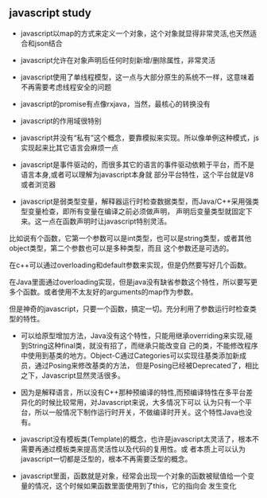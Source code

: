## javascript study

 * javascript以map的方式来定义一个对象，这个对象就显得非常灵活,也天然适合和json结合

 * javascript允许在对象声明后任何时刻新增/删除属性，非常灵活
 
 * javascript使用了单线程模型，这一点与大部分原生的系统不一样，这意味着不再需要考虑线程安全的问题
 
 * javascript的promise有点像rxjava，当然，最核心的转换没有
 
 * javascript的作用域很特别
 
 * javascript并没有“私有”这个概念，要靠模拟来实现。所以像单例这种模式，js实现起来比其它语言会麻烦一点
 
 * javascript是事件驱动的，而很多其它的语言的事件驱动依赖于平台，而不是语言本身,或者可以理解为javascript本身就
 部分平台特性，这个平台就是V8或者浏览器

 * javascript是弱类型变量，解释器运行时检查数据类型，而Java/C++采用强类型变量检查，即所有变量在编译之前必须做声明，
 声明后变量类型就固定下来。这一点在函数声明时让javascript特别灵活。

 比如说有个函数，它第一个参数可以是int类型，也可以是string类型，或者其他object类型，第二个参数也可以是多种类型，而且
 这个参数还是可选的。

 在c++可以通过overloading和default参数来实现，但是仍然要写好几个函数。

 在Java里面通过overloading实现，但是java没有缺省参数这个特性，所以要写更多个函数。或者使用不太友好的arguments的map作为参数。


 但是神奇的javascript，只要一个函数，搞定一切。充分利用了参数运行时检查类型的特性。

 * 可以给原型增加方法，Java没有这个特性，只能用继承overriding来实现,碰到String这种final类，就没有招了，而继承只能改变自
 己的类，不能修改程序中使用到基类的地方。Object-C通过Categories可以实现往基类添加新成员，通过Posing来修改基类的方法，
 但是Posing已经被Deprecated了，相比之下，Javascript显然灵活很多。

 * 因为是解释语言，所以没有C++那种预编译的特性,而预编译特性在多平台差异化的时候比较常用，对Javascript来说，大多情况下可以
 认为只有一个平台，所以一般情况下制作运行时开关，不做编译时开关。这个特性Java也没有。

 * javascript没有模板类(Template)的概念，也许是javascript太灵活了，根本不需要再通过模板类来提高灵活性以及代码的复用性。或
 者本质上可以认为javascript一切都是泛型的，根本不再需要泛型的概念。
 
 * javascript里面，函数就是对象，经常会出现一个对象的函数被赋值给一个变量的情况，这个时候如果函数里面使用到了this，它的指向会
 发生变化

